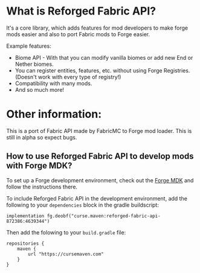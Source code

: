 # What is Reforged Fabric API?
It's a core library, which adds features for mod developers to make forge mods easier and also to port Fabric mods to Forge easier.

Example features:
- Biome API - With that you can modify vanilla biomes or add new End or Nether biomes.
- You can register entities, features, etc. without using Forge Registries. (Doesn't work with every type of registry!)
- Compatibility with many mods.
- And so much more!
 
# Other information:
This is a port of Fabric API made by FabricMC to Forge mod loader.
This is still in alpha so expect bugs.

## How to use Reforged Fabric API to develop mods with Forge MDK?

To set up a Forge development environment, check out the [Forge MDK](https://files.minecraftforge.net/net/minecraftforge/forge/index_1.20.1.html) and follow the instructions there.

To include Reforged Fabric API in the development environment, add the following to your `dependencies` block in the gradle buildscript:

```
implementation fg.deobf("curse.maven:reforged-fabric-api-872386:4639344")
```


Then add the folowing to your `build.gradle` file:

```
repositories {
    maven {
        url "https://cursemaven.com"
    }
}
```
